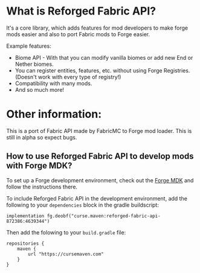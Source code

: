 # What is Reforged Fabric API?
It's a core library, which adds features for mod developers to make forge mods easier and also to port Fabric mods to Forge easier.

Example features:
- Biome API - With that you can modify vanilla biomes or add new End or Nether biomes.
- You can register entities, features, etc. without using Forge Registries. (Doesn't work with every type of registry!)
- Compatibility with many mods.
- And so much more!
 
# Other information:
This is a port of Fabric API made by FabricMC to Forge mod loader.
This is still in alpha so expect bugs.

## How to use Reforged Fabric API to develop mods with Forge MDK?

To set up a Forge development environment, check out the [Forge MDK](https://files.minecraftforge.net/net/minecraftforge/forge/index_1.20.1.html) and follow the instructions there.

To include Reforged Fabric API in the development environment, add the following to your `dependencies` block in the gradle buildscript:

```
implementation fg.deobf("curse.maven:reforged-fabric-api-872386:4639344")
```


Then add the folowing to your `build.gradle` file:

```
repositories {
    maven {
        url "https://cursemaven.com"
    }
}
```
